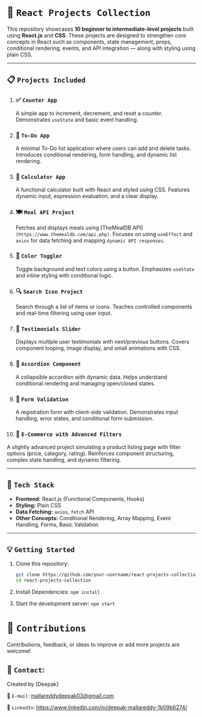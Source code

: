 # 🚀 `React Projects Collection`

This repository showcases **10 beginner to intermediate-level projects** built using **React.js** and **CSS**. These projects are designed to strengthen core concepts in React such as components, state management, props, conditional rendering, events, and API integration — along with styling using plain CSS.

---

## 📋 `Projects Included`

1. ### ✅ `Counter App`
   A simple app to increment, decrement, and reset a counter. Demonstrates `useState` and basic event handling.

2. ### 📃 `To-Do App`
   A minimal To-Do list application where users can add and delete tasks. Introduces conditional rendering, form handling, and dynamic list rendering.

3. ### 🧮 `Calculator App`
   A functional calculator built with React and styled using CSS. Features dynamic input, expression evaluation, and a clear display.

4. ### 🍽️ `Meal API Project`
   Fetches and displays meals using [TheMealDB API]`(https://www.themealdb.com/api.php)`. Focuses on using `useEffect` and `axios` for data fetching and mapping `dynamic API responses`.

5. ### 🎨 `Color Toggler`
   Toggle background and text colors using a button. Emphasizes `useState` and inline styling with conditional logic.

6. ### 🔍 `Search Icon Project`
   Search through a list of items or icons. Teaches controlled components and real-time filtering using user input.

7. ### 💬 `Testimonials Slider`
   Displays multiple user testimonials with next/previous buttons. Covers component looping, image display, and small animations with CSS.

8. ### 📂 `Accordion Component`
   A collapsible accordion with dynamic data. Helps understand conditional rendering and managing open/closed states.

9. ### 📝 `Form Validation`
   A registration form with client-side validation. Demonstrates input handling, error states, and conditional form submission.

10. ### 🛒 `E-Commerce with Advanced Filters`
   A slightly advanced project simulating a product listing page with filter options (price, category, rating). Reinforces component structuring, complex state handling, and dynamic filtering.

---

## 🔧 `Tech Stack`

- **Frontend:** React.js (Functional Components, Hooks)
- **Styling:** Plain CSS
- **Data Fetching:** `axios`, `fetch` API
- **Other Concepts:** Conditional Rendering, Array Mapping, Event Handling, Forms, Basic Validation

---

## 💡 `Getting Started`

1. Clone this repository:
   ```bash
   git clone https://github.com/your-username/react-projects-collection.git
   cd react-projects-collection
   
2. Install Dependencies:
   ```npm install```
   
4. Start the development server:
   ```npm start```

# 🙌 `Contributions`
Contributions, feedback, or ideas to improve or add more projects are welcome!


## 📩 `Contact`:

Created by [Deepak]

📧 `E-mail`:  mallareddydeepak03@gmail.com

🔗 `LinkedIn`: https://www.linkedin.com/in/deepak-mallareddy-1b09b6274/
